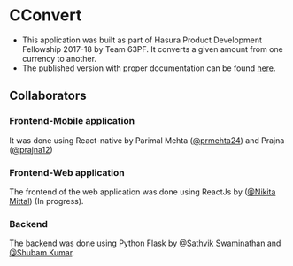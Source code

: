 # CConvert 
* This application was built as part of Hasura Product Development Fellowship 2017-18 by Team 63PF. It converts a given amount from one currency to another.
* The published version with proper documentation can be found [here](https://hasura.io/hub/projects/prmehta24/currency_converter_bot_cconvert). 


## Collaborators
### Frontend-Mobile application
It was done using React-native by Parimal Mehta  ([@prmehta24](https://github.com/prmehta24)) and Prajna ([@prajna12](https://github.com/Prajna12))

### Frontend-Web application
The frontend of the web application was done using ReactJs by ([@Nikita Mittal](https://github.com/NikitaMittal97)) (In progress).

### Backend
The backend was done using Python Flask by [@Sathvik Swaminathan](https://github.com/CYBONYMOUS) and [@Shubam Kumar](https://github.com/shubh199815). 
